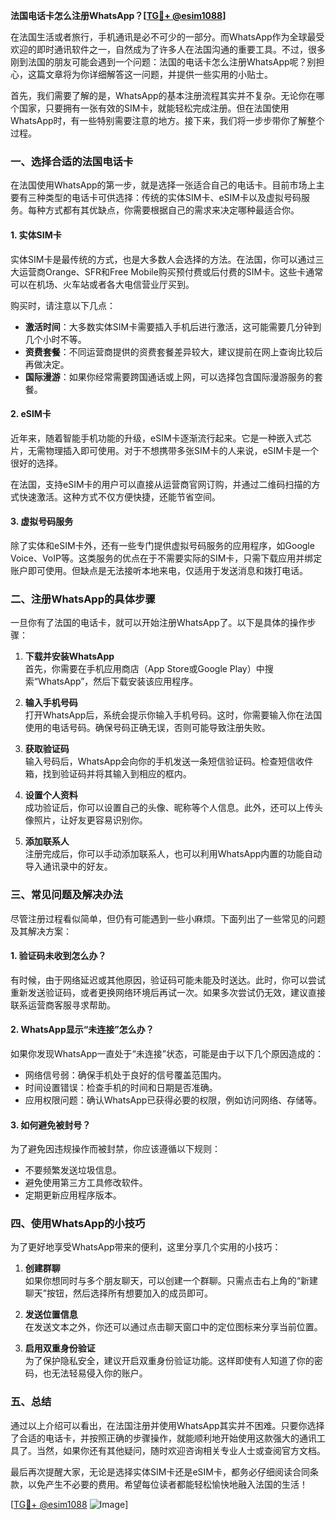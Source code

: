 **法国电话卡怎么注册WhatsApp？[[TG💪+ @esim1088](https://t.me/s/esim1088)]**

在法国生活或者旅行，手机通讯是必不可少的一部分。而WhatsApp作为全球最受欢迎的即时通讯软件之一，自然成为了许多人在法国沟通的重要工具。不过，很多刚到法国的朋友可能会遇到一个问题：法国的电话卡怎么注册WhatsApp呢？别担心，这篇文章将为你详细解答这一问题，并提供一些实用的小贴士。

首先，我们需要了解的是，WhatsApp的基本注册流程其实并不复杂。无论你在哪个国家，只要拥有一张有效的SIM卡，就能轻松完成注册。但在法国使用WhatsApp时，有一些特别需要注意的地方。接下来，我们将一步步带你了解整个过程。

### 一、选择合适的法国电话卡

在法国使用WhatsApp的第一步，就是选择一张适合自己的电话卡。目前市场上主要有三种类型的电话卡可供选择：传统的实体SIM卡、eSIM卡以及虚拟号码服务。每种方式都有其优缺点，你需要根据自己的需求来决定哪种最适合你。

#### 1. 实体SIM卡

实体SIM卡是最传统的方式，也是大多数人会选择的方法。在法国，你可以通过三大运营商Orange、SFR和Free Mobile购买预付费或后付费的SIM卡。这些卡通常可以在机场、火车站或者各大电信营业厅买到。

购买时，请注意以下几点：

- **激活时间**：大多数实体SIM卡需要插入手机后进行激活，这可能需要几分钟到几个小时不等。
- **资费套餐**：不同运营商提供的资费套餐差异较大，建议提前在网上查询比较后再做决定。
- **国际漫游**：如果你经常需要跨国通话或上网，可以选择包含国际漫游服务的套餐。

#### 2. eSIM卡

近年来，随着智能手机功能的升级，eSIM卡逐渐流行起来。它是一种嵌入式芯片，无需物理插入即可使用。对于不想携带多张SIM卡的人来说，eSIM卡是一个很好的选择。

在法国，支持eSIM卡的用户可以直接从运营商官网订购，并通过二维码扫描的方式快速激活。这种方式不仅方便快捷，还能节省空间。

#### 3. 虚拟号码服务

除了实体和eSIM卡外，还有一些专门提供虚拟号码服务的应用程序，如Google Voice、VoIP等。这类服务的优点在于不需要实际的SIM卡，只需下载应用并绑定账户即可使用。但缺点是无法接听本地来电，仅适用于发送消息和拨打电话。

### 二、注册WhatsApp的具体步骤

一旦你有了法国的电话卡，就可以开始注册WhatsApp了。以下是具体的操作步骤：

1. **下载并安装WhatsApp**  
   首先，你需要在手机应用商店（App Store或Google Play）中搜索“WhatsApp”，然后下载安装该应用程序。

2. **输入手机号码**  
   打开WhatsApp后，系统会提示你输入手机号码。这时，你需要输入你在法国使用的电话号码。确保号码正确无误，否则可能导致注册失败。

3. **获取验证码**  
   输入号码后，WhatsApp会向你的手机发送一条短信验证码。检查短信收件箱，找到验证码并将其输入到相应的框内。

4. **设置个人资料**  
   成功验证后，你可以设置自己的头像、昵称等个人信息。此外，还可以上传头像照片，让好友更容易识别你。

5. **添加联系人**  
   注册完成后，你可以手动添加联系人，也可以利用WhatsApp内置的功能自动导入通讯录中的好友。

### 三、常见问题及解决办法

尽管注册过程看似简单，但仍有可能遇到一些小麻烦。下面列出了一些常见的问题及其解决方案：

#### 1. 验证码未收到怎么办？

有时候，由于网络延迟或其他原因，验证码可能未能及时送达。此时，你可以尝试重新发送验证码，或者更换网络环境后再试一次。如果多次尝试仍无效，建议直接联系运营商客服寻求帮助。

#### 2. WhatsApp显示“未连接”怎么办？

如果你发现WhatsApp一直处于“未连接”状态，可能是由于以下几个原因造成的：
- 网络信号弱：确保手机处于良好的信号覆盖范围内。
- 时间设置错误：检查手机的时间和日期是否准确。
- 应用权限问题：确认WhatsApp已获得必要的权限，例如访问网络、存储等。

#### 3. 如何避免被封号？

为了避免因违规操作而被封禁，你应该遵循以下规则：
- 不要频繁发送垃圾信息。
- 避免使用第三方工具修改软件。
- 定期更新应用程序版本。

### 四、使用WhatsApp的小技巧

为了更好地享受WhatsApp带来的便利，这里分享几个实用的小技巧：

1. **创建群聊**  
   如果你想同时与多个朋友聊天，可以创建一个群聊。只需点击右上角的“新建聊天”按钮，然后选择所有想要加入的成员即可。

2. **发送位置信息**  
   在发送文本之外，你还可以通过点击聊天窗口中的定位图标来分享当前位置。

3. **启用双重身份验证**  
   为了保护隐私安全，建议开启双重身份验证功能。这样即使有人知道了你的密码，也无法轻易侵入你的账户。

### 五、总结

通过以上介绍可以看出，在法国注册并使用WhatsApp其实并不困难。只要你选择了合适的电话卡，并按照正确的步骤操作，就能顺利地开始使用这款强大的通讯工具了。当然，如果你还有其他疑问，随时欢迎咨询相关专业人士或查阅官方文档。

最后再次提醒大家，无论是选择实体SIM卡还是eSIM卡，都务必仔细阅读合同条款，以免产生不必要的费用。希望每位读者都能轻松愉快地融入法国的生活！

[[TG💪+ @esim1088](https://t.me/s/esim1088) ![Image](https://i.postimg.cc/4NQfJmqS/Snipaste-2025-05-13-00-14-12.png)]